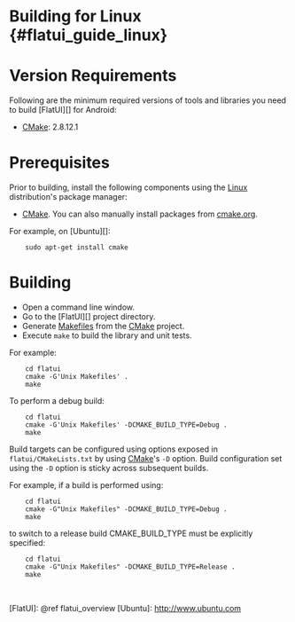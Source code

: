 Building for Linux    {#flatui_guide_linux}
==================

# Version Requirements

Following are the minimum required versions of tools and libraries you
need to build [FlatUI][] for Android:

   * [CMake][]: 2.8.12.1

# Prerequisites

Prior to building, install the following components using the [Linux][]
distribution's package manager:

   * [CMake][].  You can also manually install packages from
     [cmake.org](http://cmake.org).

For example, on [Ubuntu][]:

~~~{.sh}
    sudo apt-get install cmake
~~~

# Building

   * Open a command line window.
   * Go to the [FlatUI][] project directory.
   * Generate [Makefiles][] from the [CMake][] project. <br/>
   * Execute `make` to build the library and unit tests.

For example:

~~~{.sh}
    cd flatui
    cmake -G'Unix Makefiles' .
    make
~~~

To perform a debug build:

~~~{.sh}
    cd flatui
    cmake -G'Unix Makefiles' -DCMAKE_BUILD_TYPE=Debug .
    make
~~~

Build targets can be configured using options exposed in
`flatui/CMakeLists.txt` by using [CMake]'s `-D` option.
Build configuration set using the `-D` option is sticky across subsequent
builds.

For example, if a build is performed using:

~~~{.sh}
    cd flatui
    cmake -G"Unix Makefiles" -DCMAKE_BUILD_TYPE=Debug .
    make
~~~

to switch to a release build CMAKE_BUILD_TYPE must be explicitly specified:

~~~{.sh}
    cd flatui
    cmake -G"Unix Makefiles" -DCMAKE_BUILD_TYPE=Release .
    make
~~~

<br>

  [CMake]: http://www.cmake.org/
  [Linux]: http://en.wikipedia.org/wiki/Linux
  [Makefiles]: http://www.gnu.org/software/make/
  [FlatUI]: @ref flatui_overview
  [Ubuntu]: http://www.ubuntu.com

